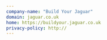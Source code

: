 ```yaml
---
company-name: "Build Your Jaguar"
domain: jaguar.co.uk
home: https://buildyour.jaguar.co.uk
privacy-policy: http://
---
```




